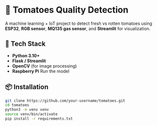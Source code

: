 # 🍅 Tomatoes Quality Detection

A machine learning + IoT project to detect fresh vs rotten tomatoes using **ESP32**, **RGB sensor**, **MQ135 gas sensor**, and **Streamlit** for visualization.

## 🚀 Tech Stack
- **Python 3.10+**
- **Flask / Streamlit**
- **OpenCV** (for image processing)
- **Raspberry Pi** Run the model

## 📦 Installation
```bash
git clone https://github.com/your-username/tomatoes.git
cd tomatoes
python3 -m venv venv
source venv/bin/activate
pip install -r requirements.txt
